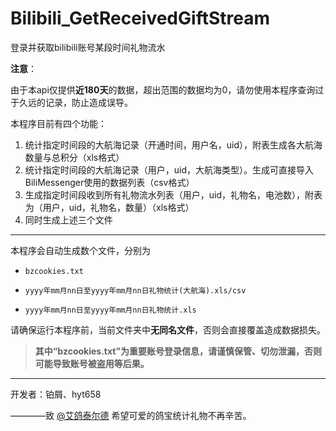 # Bilibili_GetReceivedGiftStream

 登录并获取bilibili账号某段时间礼物流水

**注意**：

由于本api仅提供**近180天**的数据，超出范围的数据均为0，请勿使用本程序查询过于久远的记录，防止造成误导。

本程序目前有四个功能：

1. 统计指定时间段的大航海记录（开通时间，用户名，uid），附表生成各大航海数量与总积分（xls格式）
1. 统计指定时间段的大航海记录（用户，uid，大航海类型）。生成可直接导入BiliMessenger使用的数据列表（csv格式）
1. 生成指定时间段收到所有礼物流水列表（用户，uid，礼物名，电池数），附表为（用户，uid，礼物名，数量）（xls格式）
1. 同时生成上述三个文件

*********************************

本程序会自动生成数个文件，分别为

- `bzcookies.txt`

- `yyyy年mm月nn日至yyyy年mm月nn日礼物统计(大航海).xls/csv` 

- `yyyy年mm月nn日至yyyy年mm月nn日礼物统计.xls`

请确保运行本程序前，当前文件夹中**无同名文件**，否则会直接覆盖造成数据损失。

> **其中“bzcookies.txt”为重要账号登录信息，请谨慎保管、切勿泄漏，否则可能导致账号被盗用等后果。**

****************************************

开发者：铂屑、hyt658

————致 [@艾鸽泰尔德](https://space.bilibili.com/1485569)    希望可爱的鸽宝统计礼物不再辛苦。
